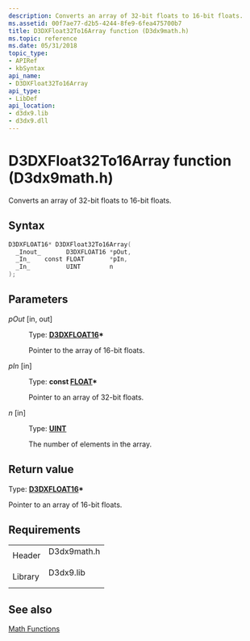```yaml
---
description: Converts an array of 32-bit floats to 16-bit floats.
ms.assetid: 00f7ae77-d2b5-4244-8fe9-6fea475700b7
title: D3DXFloat32To16Array function (D3dx9math.h)
ms.topic: reference
ms.date: 05/31/2018
topic_type: 
- APIRef
- kbSyntax
api_name: 
- D3DXFloat32To16Array
api_type: 
- LibDef
api_location: 
- d3dx9.lib
- d3dx9.dll
---
```


# D3DXFloat32To16Array function (D3dx9math.h)

Converts an array of 32-bit floats to 16-bit floats.

## Syntax


```C++
D3DXFLOAT16* D3DXFloat32To16Array(
  _Inout_       D3DXFLOAT16 *pOut,
  _In_    const FLOAT       *pIn,
  _In_          UINT        n
);
```



## Parameters

<dl> <dt>

*pOut* \[in, out\]
</dt> <dd>

Type: **[**D3DXFLOAT16**](d3dxfloat16.md)\***

Pointer to the array of 16-bit floats.

</dd> <dt>

*pIn* \[in\]
</dt> <dd>

Type: **const [**FLOAT**](../winprog/windows-data-types.md)\***

Pointer to an array of 32-bit floats.

</dd> <dt>

*n* \[in\]
</dt> <dd>

Type: **[**UINT**](../winprog/windows-data-types.md)**

The number of elements in the array.

</dd> </dl>

## Return value

Type: **[**D3DXFLOAT16**](d3dxfloat16.md)\***

Pointer to an array of 16-bit floats.

## Requirements



|                    |                                                                                        |
|--------------------|----------------------------------------------------------------------------------------|
| Header<br/>  | <dl> <dt>D3dx9math.h</dt> </dl> |
| Library<br/> | <dl> <dt>D3dx9.lib</dt> </dl>   |



## See also

<dl> <dt>

[Math Functions](dx9-graphics-reference-d3dx-functions-math.md)
</dt> </dl>

 

 
